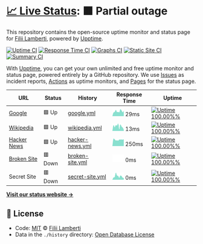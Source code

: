 # [📈 Live Status](https://filii-lamberti.github.io/uptime): <!--live status--> **🟧 Partial outage**

This repository contains the open-source uptime monitor and status page for [Filii Lamberti](https://filii-lamberti.github.io/uptime), powered by [Upptime](https://github.com/upptime/upptime).

[![Uptime CI](https://github.com/koj-co/upptime/workflows/Uptime%20CI/badge.svg)](https://github.com/koj-co/upptime/actions?query=workflow%3A%22Uptime+CI%22)
[![Response Time CI](https://github.com/koj-co/upptime/workflows/Response%20Time%20CI/badge.svg)](https://github.com/koj-co/upptime/actions?query=workflow%3A%22Response+Time+CI%22)
[![Graphs CI](https://github.com/koj-co/upptime/workflows/Graphs%20CI/badge.svg)](https://github.com/koj-co/upptime/actions?query=workflow%3A%22Graphs+CI%22)
[![Static Site CI](https://github.com/koj-co/upptime/workflows/Static%20Site%20CI/badge.svg)](https://github.com/koj-co/upptime/actions?query=workflow%3A%22Static+Site+CI%22)
[![Summary CI](https://github.com/koj-co/upptime/workflows/Summary%20CI/badge.svg)](https://github.com/koj-co/upptime/actions?query=workflow%3A%22Summary+CI%22)

With [Upptime](https://upptime.js.org), you can get your own unlimited and free uptime monitor and status page, powered entirely by a GitHub repository. We use [Issues](https://github.com/filii-lamberti/uptime/issues) as incident reports, [Actions](https://github.com/filii-lamberti/uptime/actions) as uptime monitors, and [Pages](https://filii-lamberti.github.io/uptime) for the status page.

<!--start: status pages-->
<!-- This summary is generated by Upptime (https://github.com/upptime/upptime) -->
<!-- Do not edit this manually, your changes will be overwritten -->

| URL                                             | Status  | History                                                                                            | Response Time                                                                    | Uptime                                                                                                                                                                                                                              |
| ----------------------------------------------- | ------- | -------------------------------------------------------------------------------------------------- | -------------------------------------------------------------------------------- | ----------------------------------------------------------------------------------------------------------------------------------------------------------------------------------------------------------------------------------- |
| [Google](https://www.google.com)                | 🟩 Up   | [google.yml](https://github.com/filii-lamberti/uptime/commits/master/history/google.yml)           | <img alt="Response time graph" src="./graphs/google.png" height="20"> 29ms       | [![Uptime 100.00%%](https://img.shields.io/endpoint?url=https%3A%2F%2Fraw.githubusercontent.com%2Ffilii-lamberti%2Fuptime%2Fmaster%2Fapi%2Fgoogle%2Fuptime.json)](https://filii-lamberti.github.io/uptime/history/google)           |
| [Wikipedia](https://en.wikipedia.org)           | 🟩 Up   | [wikipedia.yml](https://github.com/filii-lamberti/uptime/commits/master/history/wikipedia.yml)     | <img alt="Response time graph" src="./graphs/wikipedia.png" height="20"> 13ms    | [![Uptime 100.00%%](https://img.shields.io/endpoint?url=https%3A%2F%2Fraw.githubusercontent.com%2Ffilii-lamberti%2Fuptime%2Fmaster%2Fapi%2Fwikipedia%2Fuptime.json)](https://filii-lamberti.github.io/uptime/history/wikipedia)     |
| [Hacker News](https://news.ycombinator.com)     | 🟩 Up   | [hacker-news.yml](https://github.com/filii-lamberti/uptime/commits/master/history/hacker-news.yml) | <img alt="Response time graph" src="./graphs/hacker-news.png" height="20"> 250ms | [![Uptime 100.00%%](https://img.shields.io/endpoint?url=https%3A%2F%2Fraw.githubusercontent.com%2Ffilii-lamberti%2Fuptime%2Fmaster%2Fapi%2Fhacker-news%2Fuptime.json)](https://filii-lamberti.github.io/uptime/history/hacker-news) |
| [Broken Site](https://thissitedoesnotexist.com) | 🟥 Down | [broken-site.yml](https://github.com/filii-lamberti/uptime/commits/master/history/broken-site.yml) | <img alt="Response time graph" src="./graphs/broken-site.png" height="20"> 0ms   | [![Uptime 100.00%%](https://img.shields.io/endpoint?url=https%3A%2F%2Fraw.githubusercontent.com%2Ffilii-lamberti%2Fuptime%2Fmaster%2Fapi%2Fbroken-site%2Fuptime.json)](https://filii-lamberti.github.io/uptime/history/broken-site) |
| Secret Site                                     | 🟥 Down | [secret-site.yml](https://github.com/filii-lamberti/uptime/commits/master/history/secret-site.yml) | <img alt="Response time graph" src="./graphs/secret-site.png" height="20"> 0ms   | [![Uptime 100.00%%](https://img.shields.io/endpoint?url=https%3A%2F%2Fraw.githubusercontent.com%2Ffilii-lamberti%2Fuptime%2Fmaster%2Fapi%2Fsecret-site%2Fuptime.json)](https://filii-lamberti.github.io/uptime/history/secret-site) |

<!--end: status pages-->

[**Visit our status website →**](https://filii-lamberti.github.io/uptime)

## 📄 License

- Code: [MIT](./LICENSE) © [Filii Lamberti](https://filii-lamberti.github.io/uptime)
- Data in the `./history` directory: [Open Database License](https://opendatacommons.org/licenses/odbl/1-0/)
